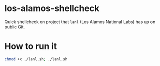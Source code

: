 # los-alamos-shellcheck
Quick shellcheck on project that `lanl` (Los Alamos National Labs) has up on public Git.

# How to run it

```bash
chmod +x ./lanl.sh; ./lanl.sh
```
